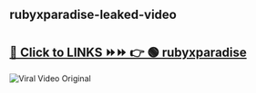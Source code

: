 
 ## rubyxparadise-leaked-video 

# <h2><a href="https://clipsfans.com/rubyxparadise&ref=git">🔗 Click to LINKS ⏩⏩ 👉 🟢 rubyxparadise </a></h2>

<a href="https://clipsfans.com/rubyxparadise&ref=git" rel="nofollow" data-target="animated-image.originalLink"><img src="https://i.ibb.co.com/xMMVF88/686577567.gif" alt="Viral Video Original" style="max-width: 100%; display: inline-block;" data-target="animated-image.originalImage"></a>
